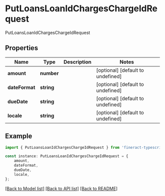 # PutLoansLoanIdChargesChargeIdRequest

 PutLoansLoanIdChargesChargeIdRequest

## Properties

Name | Type | Description | Notes
------------ | ------------- | ------------- | -------------
**amount** | **number** |  | [optional] [default to undefined]
**dateFormat** | **string** |  | [optional] [default to undefined]
**dueDate** | **string** |  | [optional] [default to undefined]
**locale** | **string** |  | [optional] [default to undefined]

## Example

```typescript
import { PutLoansLoanIdChargesChargeIdRequest } from 'fineract-typescript-client';

const instance: PutLoansLoanIdChargesChargeIdRequest = {
    amount,
    dateFormat,
    dueDate,
    locale,
};
```

[[Back to Model list]](../README.md#documentation-for-models) [[Back to API list]](../README.md#documentation-for-api-endpoints) [[Back to README]](../README.md)
